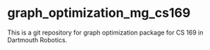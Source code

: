 # graph_optimization_mg_cs169
This is a git repository for graph optimization package for CS 169 in Dartmouth Robotics.
